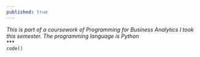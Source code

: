```yaml
---
published: true
---
```

_This is part of a coursework of Programming for Business Analytics I took this semester. The programming language is Python_<br>
***<br>
`code()`
